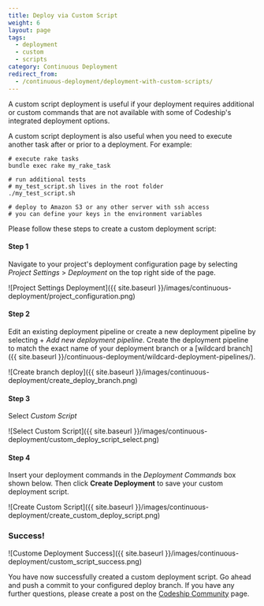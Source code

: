 ```yaml
---
title: Deploy via Custom Script
weight: 6
layout: page
tags:
  - deployment
  - custom
  - scripts
category: Continuous Deployment
redirect_from:
  - /continuous-deployment/deployment-with-custom-scripts/
---
```

A custom script deployment is useful if your deployment requires additional or custom commands that are not available with some of Codeship's integrated deployment options.

A custom script deployment is also useful when you need to execute another task after or prior to a deployment. For example:

```shell
# execute rake tasks
bundle exec rake my_rake_task

# run additional tests
# my_test_script.sh lives in the root folder
./my_test_script.sh

# deploy to Amazon S3 or any other server with ssh access
# you can define your keys in the environment variables
```

Please follow these steps to create a custom deployment script:

#### Step 1

Navigate to your project's deployment configuration page by selecting _Project Settings_ > _Deployment_ on the top right side of the page.

![Project Settings Deployment]({{ site.baseurl }}/images/continuous-deployment/project_configuration.png)

#### Step 2

Edit an existing deployment pipeline or create a new deployment pipeline by selecting + _Add new deployment pipeline_. Create the deployment pipeline to match the exact name of your deployment branch or a [wildcard branch]({{ site.baseurl }}/continuous-deployment/wildcard-deployment-pipelines/).

![Create branch deploy]({{ site.baseurl }}/images/continuous-deployment/create_deploy_branch.png)

#### Step 3

Select _Custom Script_

![Select Custom Script]({{ site.baseurl }}/images/continuous-deployment/custom_deploy_script_select.png)

#### Step 4

Insert your deployment commands in the _Deployment Commands_ box shown below. Then click **Create Deployment** to save your custom deployment script.

![Create Custom Script]({{ site.baseurl }}/images/continuous-deployment/create_custom_deploy_script.png)

### Success!

![Custome Deployment Success]({{ site.baseurl }}/images/continuous-deployment/custom_script_success.png)

You have now successfully created a custom deployment script. Go ahead and push a commit to your configured deploy branch. If you have any further questions, please create a post on the [Codeship Community](https://community.codeship.com/) page.
